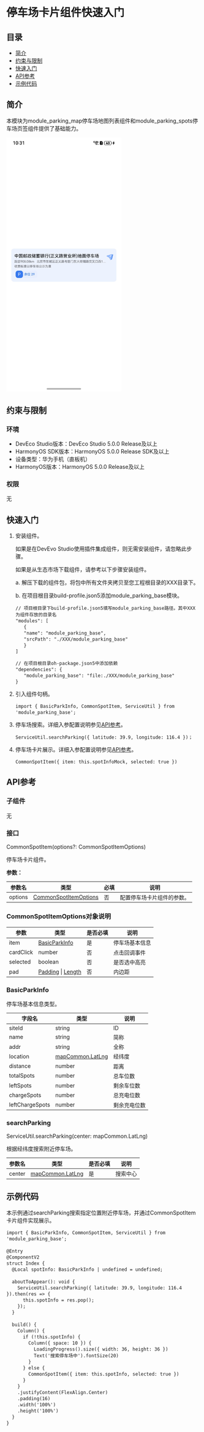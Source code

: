 # 停车场卡片组件快速入门

## 目录

- [简介](#简介)
- [约束与限制](#约束与限制)
- [快速入门](#快速入门)
- [API参考](#API参考)
- [示例代码](#示例代码)

## 简介

本模块为module_parking_map停车场地图列表组件和module_parking_spots停车场页签组件提供了基础能力。

<img src="./screenshots/park_base.jpeg" alt="基础" width="300" >

## 约束与限制

### 环境

* DevEco Studio版本：DevEco Studio 5.0.0 Release及以上
* HarmonyOS SDK版本：HarmonyOS 5.0.0 Release SDK及以上
* 设备类型：华为手机（直板机）
* HarmonyOS版本：HarmonyOS 5.0.0 Release及以上

### 权限

无

## 快速入门

1. 安装组件。

   如果是在DevEvo Studio使用插件集成组件，则无需安装组件，请忽略此步骤。

   如果是从生态市场下载组件，请参考以下步骤安装组件。

   a. 解压下载的组件包，将包中所有文件夹拷贝至您工程根目录的XXX目录下。

   b. 在项目根目录build-profile.json5添加module_parking_base模块。

   ```
   // 项目根目录下build-profile.json5填写module_parking_base路径。其中XXX为组件存放的目录名
   "modules": [
      {
      "name": "module_parking_base",
      "srcPath": "./XXX/module_parking_base"
      }
   ]
   ```

   ```
   // 在项目根目录oh-package.json5中添加依赖
   "dependencies": {
      "module_parking_base": "file:./XXX/module_parking_base"
   }
   ```

2. 引入组件句柄。

   ```
   import { BasicParkInfo, CommonSpotItem, ServiceUtil } from 'module_parking_base';
   ```

3. 停车场搜索。详细入参配置说明参见[API参考](#API参考)。

   ```
   ServiceUtil.searchParking({ latitude: 39.9, longitude: 116.4 })；
   ```

4. 停车场卡片展示。详细入参配置说明参见[API参考](#API参考)。

   ```
   CommonSpotItem({ item: this.spotInfoMock, selected: true })
   ```

## API参考

### 子组件

无

### 接口 

CommonSpotItem(options?: CommonSpotItemOptions)

停车场卡片组件。

**参数：**

| 参数名     | 类型                                                  | 必填 | 说明            |
|---------|-----------------------------------------------------|----|---------------|
| options | [CommonSpotItemOptions](#CommonSpotItemOptions对象说明) | 否  | 配置停车场卡片组件的参数。 |

### CommonSpotItemOptions对象说明

| 参数        | 类型                                                                                                                                                                                           | 是否必填 | 说明      |
|-----------|----------------------------------------------------------------------------------------------------------------------------------------------------------------------------------------------|------|---------|
| item      | [BasicParkInfo](#BasicParkInfo)                                                                                                                                                              | 是    | 停车场基本信息 |
| cardClick | number                                                                                                                                                                                       | 否    | 点击回调事件  |
| selected  | boolean                                                                                                                                                                                      | 否    | 是否选中高亮  |
| pad       | [Padding](https://developer.huawei.com/consumer/cn/doc/harmonyos-references/ts-types#padding) \| [Length](https://developer.huawei.com/consumer/cn/doc/harmonyos-references/ts-types#length) | 否    | 内边距     |

### BasicParkInfo

停车场基本信息类型。

| 字段名             | 类型                                                                                                                     | 说明     |
|-----------------|------------------------------------------------------------------------------------------------------------------------|--------|
| siteId          | string                                                                                                                 | ID     |
| name            | string                                                                                                                 | 简称     |
| addr            | string                                                                                                                 | 全称     |
| location        | [mapCommon.LatLng](https://developer.huawei.com/consumer/cn/doc/harmonyos-references/map-common#section20691173773810) | 经纬度    |
| distance        | number                                                                                                                 | 距离     |
| totalSpots      | number                                                                                                                 | 总车位数   |
| leftSpots       | number                                                                                                                 | 剩余车位数  |
| chargeSpots     | number                                                                                                                 | 总充电位数  |
| leftChargeSpots | number                                                                                                                 | 剩余充电位数 |


### searchParking

ServiceUtil.searchParking(center: mapCommon.LatLng)

根据经纬度搜索附近停车场。

| 参数名    | 类型                                                                                                                     | 是否必填 | 说明   |
|--------|------------------------------------------------------------------------------------------------------------------------|------|------|
| center | [mapCommon.LatLng](https://developer.huawei.com/consumer/cn/doc/harmonyos-references/map-common#section20691173773810) | 是    | 搜索中心 |


## 示例代码

本示例通过searchParking搜索指定位置附近停车场，并通过CommonSpotItem卡片组件实现展示。

```
import { BasicParkInfo, CommonSpotItem, ServiceUtil } from 'module_parking_base';

@Entry
@ComponentV2
struct Index {
  @Local spotInfo: BasicParkInfo | undefined = undefined;

  aboutToAppear(): void {
    ServiceUtil.searchParking({ latitude: 39.9, longitude: 116.4 }).then(res => {
      this.spotInfo = res.pop();
    });
  }

  build() {
    Column() {
      if (!this.spotInfo) {
        Column({ space: 10 }) {
          LoadingProgress().size({ width: 36, height: 36 })
          Text('搜索停车场中').fontSize(20)
        }
      } else {
        CommonSpotItem({ item: this.spotInfo, selected: true })
      }
    }
    .justifyContent(FlexAlign.Center)
    .padding(16)
    .width('100%')
    .height('100%')
  }
}
```